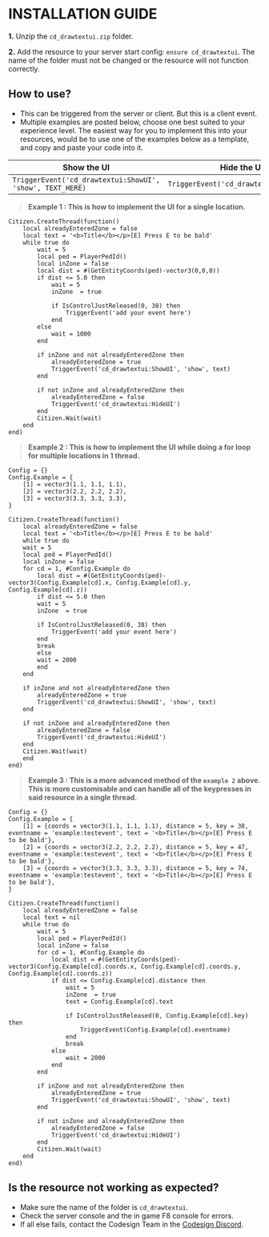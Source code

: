 
# INSTALLATION GUIDE
**1.** Unzip the `cd_drawtextui.zip` folder.
 
**2.** Add the resource to your server start config: `ensure cd_drawtextui`. The name of the folder must not be changed or the resource will not function correctly.

## How to use?

- This can be triggered from the server or client. But this is a client event.
-  Multiple examples are posted below, choose one best suited to your experience level. The easiest way for you to implement this into your resources, would be to use one of the examples below as a template, and copy and paste your code into it.

|Show the UI| Hide the UI |
|--|--|
| `TriggerEvent('cd_drawtextui:ShowUI', 'show', TEXT_HERE)` | `TriggerEvent('cd_drawtextui:HideUI')` |


> **Example 1 : This is how to implement the UI for a single location.**

    Citizen.CreateThread(function()
	    local alreadyEnteredZone = false
	    local text = '<b>Title</b></p>[E] Press E to be bald'
	    while true do
	        wait = 5
	        local ped = PlayerPedId()
	        local inZone = false
	        local dist = #(GetEntityCoords(ped)-vector3(0,0,0))
	        if dist <= 5.0 then
	            wait = 5
	            inZone  = true

	            if IsControlJustReleased(0, 38) then
	                TriggerEvent('add your event here')
	            end
	        else
	            wait = 1000
	        end
	        
	        if inZone and not alreadyEnteredZone then
	            alreadyEnteredZone = true
	            TriggerEvent('cd_drawtextui:ShowUI', 'show', text)
	        end

	        if not inZone and alreadyEnteredZone then
	            alreadyEnteredZone = false
	            TriggerEvent('cd_drawtextui:HideUI')
	        end
	        Citizen.Wait(wait)
	    end
	end)

> **Example 2 : This is how to implement the UI while doing a for loop for multiple locations in 1 thread.**
	
	Config = {}
	Config.Example = {
	    [1] = vector3(1.1, 1.1, 1.1),
	    [2] = vector3(2.2, 2.2, 2.2),
	    [3] = vector3(3.3, 3.3, 3.3),
	}

	Citizen.CreateThread(function()
	    local alreadyEnteredZone = false
	    local text = '<b>Title</b></p>[E] Press E to be bald'
	    while true do
		wait = 5
		local ped = PlayerPedId()
		local inZone = false
		for cd = 1, #Config.Example do
		    local dist = #(GetEntityCoords(ped)-vector3(Config.Example[cd].x, Config.Example[cd].y, Config.Example[cd].z))
		    if dist <= 5.0 then
			wait = 5
			inZone  = true
	
			if IsControlJustReleased(0, 38) then
			    TriggerEvent('add your event here')
			end
			break
		    else
			wait = 2000
		    end
		end

		if inZone and not alreadyEnteredZone then
		    alreadyEnteredZone = true
		    TriggerEvent('cd_drawtextui:ShowUI', 'show', text)
		end

		if not inZone and alreadyEnteredZone then
		    alreadyEnteredZone = false
		    TriggerEvent('cd_drawtextui:HideUI')
		end
		Citizen.Wait(wait)
	    end
	end)

> **Example 3 : This is a more advanced method of the `example 2` above. This is more customisable and can handle all of the keypresses in said resource in a single thread.**

	Config = {}
	Config.Example = {
		[1] = {coords = vector3(1.1, 1.1, 1.1), distance = 5, key = 38, eventname = 'example:testevent', text = '<b>Title</b></p>[E] Press E to be bald'},
		[2] = {coords = vector3(2.2, 2.2, 2.2), distance = 5, key = 47, eventname = 'example:testevent', text = '<b>Title</b></p>[E] Press E to be bald'},
		[3] = {coords = vector3(3.3, 3.3, 3.3), distance = 5, key = 74, eventname = 'example:testevent', text = '<b>Title</b></p>[E] Press E to be bald'},
	}
    
    Citizen.CreateThread(function()
        local alreadyEnteredZone = false
        local text = nil
        while true do
            wait = 5
            local ped = PlayerPedId()
            local inZone = false
            for cd = 1, #Config.Example do
                local dist = #(GetEntityCoords(ped)-vector3(Config.Example[cd].coords.x, Config.Example[cd].coords.y, Config.Example[cd].coords.z))
                if dist <= Config.Example[cd].distance then
                    wait = 5
                    inZone  = true
                    text = Config.Example[cd].text

                    if IsControlJustReleased(0, Config.Example[cd].key) then
                        TriggerEvent(Config.Example[cd].eventname)
                    end
                    break
                else
                    wait = 2000
                end
            end
            
            if inZone and not alreadyEnteredZone then
                alreadyEnteredZone = true
                TriggerEvent('cd_drawtextui:ShowUI', 'show', text)
            end

            if not inZone and alreadyEnteredZone then
                alreadyEnteredZone = false
                TriggerEvent('cd_drawtextui:HideUI')
            end
            Citizen.Wait(wait)
        end
    end)




## Is the resource not working as expected?
- Make sure the name of the folder is `cd_drawtextui`.
- Check the server console and the in game F8 console for errors.
- If all else fails, contact the Codesign Team in the [Codesign Discord](https://discord.gg/HmDFGp62Tr).
